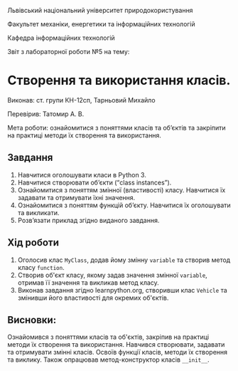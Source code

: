 Львівський національний університет природокористування

Факультет механіки, енергетики та інформаційних технологій

Кафедра інформаційних технологій

Звіт з лабораторної роботи №5 на тему:

# Створення та використання класів.

Виконав: ст. групи КН-12сп, Тарньовий Михайло

Перевірив: Татомир А. В.

Мета роботи: ознайомитися з поняттями класів та об’єктів та закріпити на практиці методи їх створення та використання.


## Завдання
1. Навчитися оголошувати класи в Python 3.
2. Навчитися створювати об’єкти (“class instances”).
3. Ознайомитися з поняттям змінної (властивості) класу. Навчитися їх задавати та отримувати їхні значення.
4. Ознайомитися з поняттям функцій об’єкту. Навчитися їх оголошувати та викликати.
5. Розв’язати приклад згідно виданого завдання.


## Хід роботи
1. Оголосив клас `MyClass`, додав йому змінну `variable` та створив метод класу `function`.
2. Створив об'єкт класу, якому задав значення змінної `variable`, отримав її значення та викликав метод класу.
3. Виконав завдання згідно learnpython.org, створивши клас `Vehicle` та змінивши його властивості для окремих об'єктів.


## Висновки:
Ознайомився з поняттями класів та об'єктів, закріпив на практиці методи їх створення та використання. Навчився створювати, задавати та отримувати змінні класів. Освоїв функції класів, методи їх створення та виклику. Також опрацював метод-конструктор класів `__init__`.
